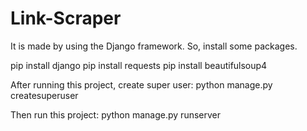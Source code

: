# Link-Scraper
It is made by using the Django framework. So, install some packages.

pip install django
pip install requests
pip install beautifulsoup4

After running this project, create super user:
python manage.py createsuperuser

Then run this project:
python manage.py runserver
